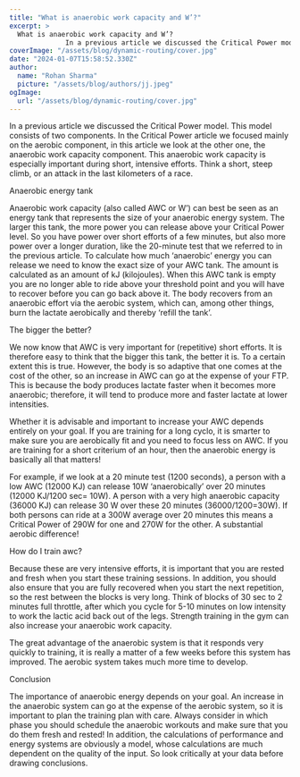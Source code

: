 ```yaml
---
title: "What is anaerobic work capacity and W’?"
excerpt: >
  What is anaerobic work capacity and W’?
              In a previous article we discussed the Critical Power model. This model consists of two components. In the Critical Power article we focused mainly
coverImage: "/assets/blog/dynamic-routing/cover.jpg"
date: "2024-01-07T15:58:52.330Z"
author:
  name: "Rohan Sharma"
  picture: "/assets/blog/authors/jj.jpeg"
ogImage:
  url: "/assets/blog/dynamic-routing/cover.jpg"
---
```


In a previous article we discussed the Critical Power model. This model consists of two components. In the Critical Power article we focused mainly on the aerobic component, in this article we look at the other one, the anaerobic work capacity component. This anaerobic work capacity is especially important during short, intensive efforts. Think a short, steep climb, or an attack in the last kilometers of a race.

Anaerobic energy tank

Anaerobic work capacity (also called AWC or W’) can best be seen as an energy tank that represents the size of your anaerobic energy system. The larger this tank, the more power you can release above your Critical Power level. So you have power over short efforts of a few minutes, but also more power over a longer duration, like the 20-minute test that we referred to in the previous article. To calculate how much ‘anaerobic’ energy you can release we need to know the exact size of your AWC tank. The amount is calculated as an amount of kJ (kilojoules). When this AWC tank is empty you are no longer able to ride above your threshold point and you will have to recover before you can go back above it. The body recovers from an anaerobic effort via the aerobic system, which can, among other things, burn the lactate aerobically and thereby ‘refill the tank’.

The bigger the better?

We now know that AWC is very important for (repetitive) short efforts. It is therefore easy to think that the bigger this tank, the better it is. To a certain extent this is true. However, the body is so adaptive that one comes at the cost of the other, so an increase in AWC can go at the expense of your FTP. This is because the body produces lactate faster when it becomes more anaerobic; therefore, it will tend to produce more and faster lactate at lower intensities.

Whether it is advisable and important to increase your AWC depends entirely on your goal. If you are training for a long cyclo, it is smarter to make sure you are aerobically fit and you need to focus less on AWC. If you are training for a short criterium of an hour, then the anaerobic energy is basically all that matters!

For example, if we look at a 20 minute test (1200 seconds), a person with a low AWC (12000 KJ) can release 10W ‘anaerobically’ over 20 minutes (12000 KJ/1200 sec= 10W). A person with a very high anaerobic capacity (36000 KJ) can release 30 W over these 20 minutes (36000/1200=30W). If both persons can ride at a 300W average over 20 minutes this means a Critical Power of 290W for one and 270W for the other. A substantial aerobic difference!



How do I train awc?

Because these are very intensive efforts, it is important that you are rested and fresh when you start these training sessions. In addition, you should also ensure that you are fully recovered when you start the next repetition, so the rest between the blocks is very long. Think of blocks of 30 sec to 2 minutes full throttle, after which you cycle for 5-10 minutes on low intensity to work the lactic acid back out of the legs. Strength training in the gym can also increase your anaerobic work capacity.

The great advantage of the anaerobic system is that it responds very quickly to training, it is really a matter of a few weeks before this system has improved. The aerobic system takes much more time to develop.

Conclusion

The importance of anaerobic energy depends on your goal. An increase in the anaerobic system can go at the expense of the aerobic system, so it is important to plan the training plan with care. Always consider in which phase you should schedule the anaerobic workouts and make sure that you do them fresh and rested! In addition, the calculations of performance and energy systems are obviously a model, whose calculations are much dependent on the quality of the input. So look critically at your data before drawing conclusions.